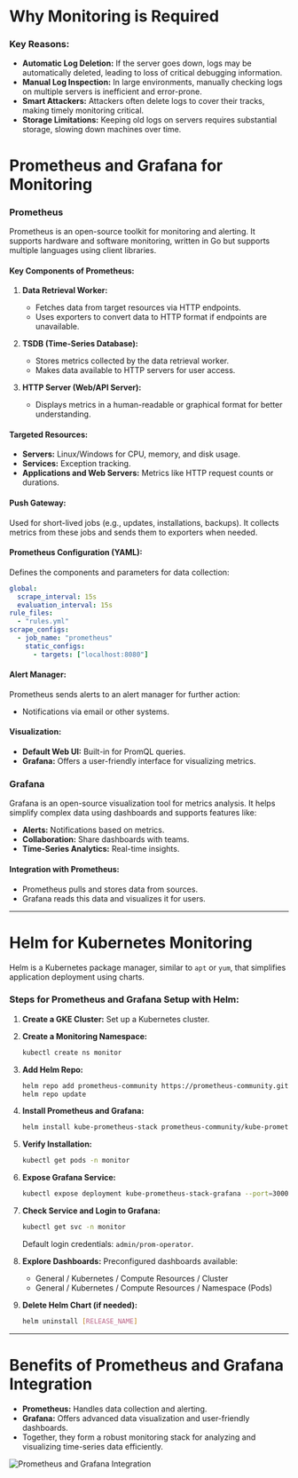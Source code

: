 # Why Monitoring is Required

### Key Reasons:
- **Automatic Log Deletion:** If the server goes down, logs may be automatically deleted, leading to loss of critical debugging information.
- **Manual Log Inspection:** In large environments, manually checking logs on multiple servers is inefficient and error-prone.
- **Smart Attackers:** Attackers often delete logs to cover their tracks, making timely monitoring critical.
- **Storage Limitations:** Keeping old logs on servers requires substantial storage, slowing down machines over time.

# Prometheus and Grafana for Monitoring

### **Prometheus**
Prometheus is an open-source toolkit for monitoring and alerting. It supports hardware and software monitoring, written in Go but supports multiple languages using client libraries.

#### **Key Components of Prometheus:**
1. **Data Retrieval Worker:**
   - Fetches data from target resources via HTTP endpoints.
   - Uses exporters to convert data to HTTP format if endpoints are unavailable.

2. **TSDB (Time-Series Database):**
   - Stores metrics collected by the data retrieval worker.
   - Makes data available to HTTP servers for user access.

3. **HTTP Server (Web/API Server):**
   - Displays metrics in a human-readable or graphical format for better understanding.

#### **Targeted Resources:**
- **Servers:** Linux/Windows for CPU, memory, and disk usage.
- **Services:** Exception tracking.
- **Applications and Web Servers:** Metrics like HTTP request counts or durations.

#### **Push Gateway:**
Used for short-lived jobs (e.g., updates, installations, backups). It collects metrics from these jobs and sends them to exporters when needed.

#### **Prometheus Configuration (YAML):**
Defines the components and parameters for data collection:
```yaml
global:
  scrape_interval: 15s
  evaluation_interval: 15s
rule_files:
  - "rules.yml"
scrape_configs:
  - job_name: "prometheus"
    static_configs:
      - targets: ["localhost:8080"]
```

#### **Alert Manager:**
Prometheus sends alerts to an alert manager for further action:
- Notifications via email or other systems.

#### **Visualization:**
- **Default Web UI:** Built-in for PromQL queries.
- **Grafana:** Offers a user-friendly interface for visualizing metrics.



### **Grafana**
Grafana is an open-source visualization tool for metrics analysis. It helps simplify complex data using dashboards and supports features like:
- **Alerts:** Notifications based on metrics.
- **Collaboration:** Share dashboards with teams.
- **Time-Series Analytics:** Real-time insights.

#### **Integration with Prometheus:**
- Prometheus pulls and stores data from sources.
- Grafana reads this data and visualizes it for users.

---

# Helm for Kubernetes Monitoring

Helm is a Kubernetes package manager, similar to `apt` or `yum`, that simplifies application deployment using charts.

### Steps for Prometheus and Grafana Setup with Helm:
1. **Create a GKE Cluster:**
   Set up a Kubernetes cluster.

2. **Create a Monitoring Namespace:**
   ```bash
   kubectl create ns monitor
   ```

3. **Add Helm Repo:**
   ```bash
   helm repo add prometheus-community https://prometheus-community.github.io/helm-charts
   helm repo update
   ```

4. **Install Prometheus and Grafana:**
   ```bash
   helm install kube-prometheus-stack prometheus-community/kube-prometheus-stack --namespace monitor
   ```

5. **Verify Installation:**
   ```bash
   kubectl get pods -n monitor
   ```

6. **Expose Grafana Service:**
   ```bash
   kubectl expose deployment kube-prometheus-stack-grafana --port=3000 --target-port=3000 --name=grafana --type=LoadBalancer -n monitor
   ```

7. **Check Service and Login to Grafana:**
   ```bash
   kubectl get svc -n monitor
   ```
   Default login credentials: `admin/prom-operator`.

8. **Explore Dashboards:**
   Preconfigured dashboards available:
   - General / Kubernetes / Compute Resources / Cluster
   - General / Kubernetes / Compute Resources / Namespace (Pods)

9. **Delete Helm Chart (if needed):**
   ```bash
   helm uninstall [RELEASE_NAME]
   ```
---
# Benefits of Prometheus and Grafana Integration

- **Prometheus:** Handles data collection and alerting.
- **Grafana:** Offers advanced data visualization and user-friendly dashboards.
- Together, they form a robust monitoring stack for analyzing and visualizing time-series data efficiently.

![Prometheus and Grafana Integration](<Screenshot 2024-11-26 153511.png>)
```
